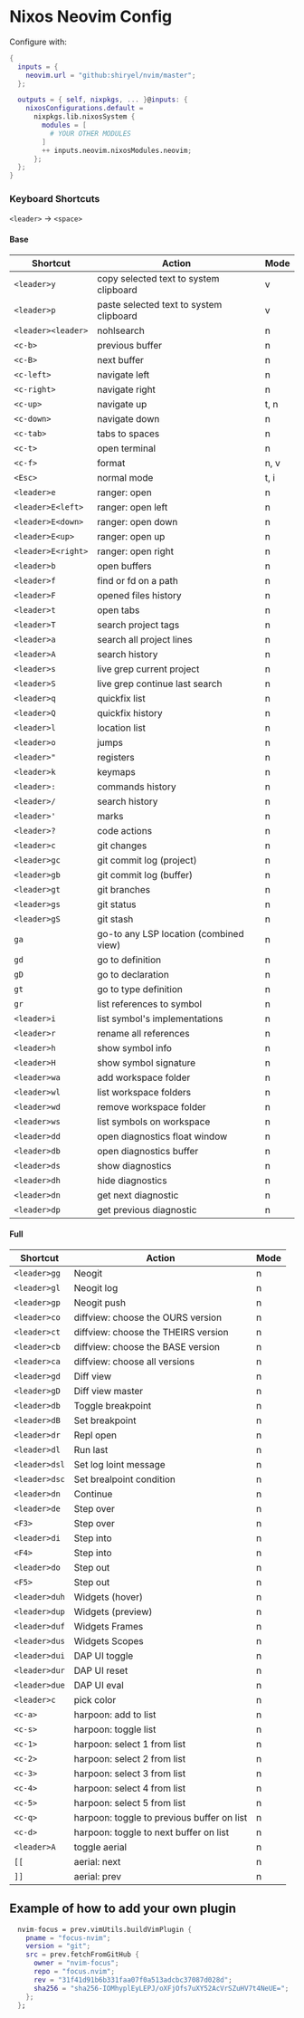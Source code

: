 # Nixos Neovim Config

Configure with:
```nix
{
  inputs = {
    neovim.url = "github:shiryel/nvim/master";
  };

  outputs = { self, nixpkgs, ... }@inputs: {
    nixosConfigurations.default =
      nixpkgs.lib.nixosSystem {
        modules = [
          # YOUR OTHER MODULES
        ]
        ++ inputs.neovim.nixosModules.neovim;
      };
  };
}
```

### Keyboard Shortcuts

`<leader>` -> `<space>`

#### Base

| Shortcut           | Action                                  | Mode |
|--------------------|-----------------------------------------|------|
| `<leader>y`        | copy selected text to system clipboard  | v    |
| `<leader>p`        | paste selected text to system clipboard | v    |
| `<leader><leader>` | nohlsearch                              | n    |
| `<c-b>`            | previous buffer                         | n    |
| `<c-B>`            | next buffer                             | n    |
| `<c-left>`         | navigate left                           | n    |
| `<c-right>`        | navigate right                          | n    |
| `<c-up>`           | navigate up                             | t, n |
| `<c-down>`         | navigate down                           | n    |
| `<c-tab>`          | tabs to spaces                          | n    |
| `<c-t>`            | open terminal                           | n    |
| `<c-f>`            | format                                  | n, v |
| `<Esc>`            | normal mode                             | t, i |
| `<leader>e`        | ranger: open                            | n    |
| `<leader>E<left>`  | ranger: open left                       | n    |
| `<leader>E<down>`  | ranger: open down                       | n    |
| `<leader>E<up>`    | ranger: open up                         | n    |
| `<leader>E<right>` | ranger: open right                      | n    |
| `<leader>b`        | open buffers                            | n    |
| `<leader>f`        | find or fd on a path                    | n    |
| `<leader>F`        | opened files history                    | n    |
| `<leader>t`        | open tabs                               | n    |
| `<leader>T`        | search project tags                     | n    |
| `<leader>a`        | search all project lines                | n    |
| `<leader>A`        | search history                          | n    |
| `<leader>s`        | live grep current project               | n    |
| `<leader>S`        | live grep continue last search          | n    |
| `<leader>q`        | quickfix list                           | n    |
| `<leader>Q`        | quickfix history                        | n    |
| `<leader>l`        | location list                           | n    |
| `<leader>o`        | jumps                                   | n    |
| `<leader>"`        | registers                               | n    |
| `<leader>k`        | keymaps                                 | n    |
| `<leader>:`        | commands history                        | n    |
| `<leader>/`        | search history                          | n    |
| `<leader>'`        | marks                                   | n    |
| `<leader>?`        | code actions                            | n    |
| `<leader>c`        | git changes                             | n    |
| `<leader>gc`       | git commit log (project)                | n    |
| `<leader>gb`       | git commit log (buffer)                 | n    |
| `<leader>gt`       | git branches                            | n    |
| `<leader>gs`       | git status                              | n    |
| `<leader>gS`       | git stash                               | n    |
| `ga`               | go-to any LSP location (combined view)  | n    |
| `gd`               | go to definition                        | n    |
| `gD`               | go to declaration                       | n    |
| `gt`               | go to type definition                   | n    |
| `gr`               | list references to symbol               | n    |
| `<leader>i`        | list symbol's implementations           | n    |
| `<leader>r`        | rename all references                   | n    |
| `<leader>h`        | show symbol info                        | n    |
| `<leader>H`        | show symbol signature                   | n    |
| `<leader>wa`       | add workspace folder                    | n    |
| `<leader>wl`       | list workspace folders                  | n    |
| `<leader>wd`       | remove workspace folder                 | n    |
| `<leader>ws`       | list symbols on workspace               | n    |
| `<leader>dd`       | open diagnostics float window           | n    |
| `<leader>db`       | open diagnostics buffer                 | n    |
| `<leader>ds`       | show diagnostics                        | n    |
| `<leader>dh`       | hide diagnostics                        | n    |
| `<leader>dn`       | get next diagnostic                     | n    |
| `<leader>dp`       | get previous diagnostic                 | n    |

#### Full

| Shortcut      | Action                                     | Mode |
|---------------|--------------------------------------------|------|
| `<leader>gg`  | Neogit                                     | n    |
| `<leader>gl`  | Neogit log                                 | n    |
| `<leader>gp`  | Neogit push                                | n    |
| `<leader>co`  | diffview: choose the OURS version          | n    |
| `<leader>ct`  | diffview: choose the THEIRS version        | n    |
| `<leader>cb`  | diffview: choose the BASE version          | n    |
| `<leader>ca`  | diffview: choose all versions              | n    |
| `<leader>gd`  | Diff view                                  | n    |
| `<leader>gD`  | Diff view master                           | n    |
| `<leader>db`  | Toggle breakpoint                          | n    |
| `<leader>dB`  | Set breakpoint                             | n    |
| `<leader>dr`  | Repl open                                  | n    |
| `<leader>dl`  | Run last                                   | n    |
| `<leader>dsl` | Set log loint message                      | n    |
| `<leader>dsc` | Set brealpoint condition                   | n    |
| `<leader>dn`  | Continue                                   | n    |
| `<leader>de`  | Step over                                  | n    |
| `<F3>`        | Step over                                  | n    |
| `<leader>di`  | Step into                                  | n    |
| `<F4>`        | Step into                                  | n    |
| `<leader>do`  | Step out                                   | n    |
| `<F5>`        | Step out                                   | n    |
| `<leader>duh` | Widgets (hover)                            | n    |
| `<leader>dup` | Widgets (preview)                          | n    |
| `<leader>duf` | Widgets Frames                             | n    |
| `<leader>dus` | Widgets Scopes                             | n    |
| `<leader>dui` | DAP UI toggle                              | n    |
| `<leader>dur` | DAP UI reset                               | n    |
| `<leader>due` | DAP UI eval                                | n    |
| `<leader>c`   | pick color                                 | n    |
| `<c-a>`       | harpoon: add to list                       | n    |
| `<c-s>`       | harpoon: toggle list                       | n    |
| `<c-1>`       | harpoon: select 1 from list                | n    |
| `<c-2>`       | harpoon: select 2 from list                | n    |
| `<c-3>`       | harpoon: select 3 from list                | n    |
| `<c-4>`       | harpoon: select 4 from list                | n    |
| `<c-5>`       | harpoon: select 5 from list                | n    |
| `<c-q>`       | harpoon: toggle to previous buffer on list | n    |
| `<c-d>`       | harpoon: toggle to next buffer on list     | n    |
| `<leader>A`   | toggle aerial                              | n    |
| `[[`          | aerial: next                               | n    |
| `]]`          | aerial: prev                               | n    |

## Example of how to add your own plugin

```nix
  nvim-focus = prev.vimUtils.buildVimPlugin {
    pname = "focus-nvim";
    version = "git";
    src = prev.fetchFromGitHub {
      owner = "nvim-focus";
      repo = "focus.nvim";
      rev = "31f41d91b6b331faa07f0a513adcbc37087d028d";
      sha256 = "sha256-IOMhyplEyLEPJ/oXFjOfs7uXY52AcVrSZuHV7t4NeUE=";
    };
  };
```
